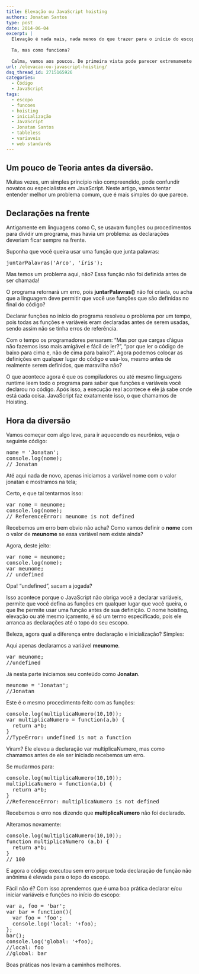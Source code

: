 ```yaml
---
title: Elevação ou JavaScript hoisting
authors: Jonatan Santos
type: post
date: 2014-06-04
excerpt: |
  Elevação é nada mais, nada menos do que trazer para o início do escopo a declaração de variáveis e funções.
  
  Ta, mas como funciona?
  
  Calma, vamos aos poucos. De primeira vista pode parecer extremamente complicado mais depois de saber o que está acontecendo, você vai dizer "poxa era só isso!".
url: /elevacao-ou-javascript-hoisting/
dsq_thread_id: 2715165926
categories:
  - Código
  - JavaScript
tags:
  - escopo
  - funcoes
  - hoisting
  - inicialização
  - JavaScript
  - Jonatan Santos
  - tableless
  - variaveis
  - web standards
---
```


## Um pouco de Teoria antes da diversão.

Muitas vezes, um simples princípio não compreendido, pode confundir novatos ou especialistas em JavaScript. Neste artigo, vamos tentar entender melhor um problema comum, que é mais simples do que parece.

## Declarações na frente

Antigamente em linguagens como C, se usavam funções ou procedimentos para dividir um programa, mas havia um problema: as declarações deveriam ficar sempre na frente.

Suponha que você queira usar uma função que junta palavras:

<pre class="lang-javascript">juntarPalavras('Arco', 'íris');</pre>

Mas temos um problema aqui, não? Essa função não foi definida antes de ser chamada!
  
O programa retornará um erro, pois **juntarPalavras()** não foi criada, ou acha que a linguagem deve permitir que você use funções que são definidas no final do código?

Declarar funções no início do programa resolveu o problema por um tempo, pois todas as funções e variáveis eram declaradas antes de serem usadas, sendo assim não se tinha erros de referência.

Com o tempo os programadores pensaram: &#8220;Mas por que cargas d&#8217;água não fazemos isso mais amigável e fácil de ler?&#8221;, &#8220;por que ler o código de baixo para cima e, não de cima para baixo?&#8221;. Agora podemos colocar as definições em qualquer lugar do código e usá-los, mesmo antes de realmente serem definidos, que maravilha não?

O que acontece agora é que os compiladores ou até mesmo linguagens runtime leem todo o programa para saber que funções e variáveis você declarou no código. Após isso, a execução real acontece e ele já sabe onde está cada coisa. JavaScript faz exatamente isso, o que chamamos de Hoisting.

## Hora da diversão

Vamos começar com algo leve, para ir aquecendo os neurônios, veja o seguinte código:

<pre class="lang-javascript">nome = 'Jonatan';
console.log(nome);
// Jonatan
</pre>

Até aqui nada de novo, apenas iniciamos a variável nome com o valor jonatan e mostramos na tela;

Certo, e que tal tentarmos isso:

<pre class="lang-javascript">var nome = meunome;
console.log(nome);
// ReferenceError: meunome is not defined
</pre>

Recebemos um erro bem obvio não acha? Como vamos definir o **nome** com o valor de **meunome** se essa variável nem existe ainda?

Agora, deste jeito:

<pre class="lang-javascript">var nome = meunome;
console.log(nome);
var meunome;
// undefined
</pre>

Opa! “undefined”, sacam a jogada?

Isso acontece porque o JavaScript não obriga você a declarar variáveis, ​​permite que você defina as funções em qualquer lugar que você queira, o que lhe permite usar uma função antes de sua definição. O nome hoisting, elevação ou até mesmo içamento, é só um termo especificado, pois ele arranca as declarações até o topo do seu escopo.

Beleza, agora qual a diferença entre declaração e inicialização? Simples:

Aqui apenas declaramos a variável **meunome**.

<pre class="lang-javascript">var meunome;
//undefined
</pre>

Já nesta parte iniciamos seu conteúdo como **Jonatan**.

<pre class="lang-javascript">meunome = 'Jonatan';
//Jonatan
</pre>

Este é o mesmo procedimento feito com as funções:

<pre class="lang-javascript">console.log(multiplicaNumero(10,10));
var multiplicaNumero = function(a,b) {
  return a*b;
}
//TypeError: undefined is not a function
</pre>

Viram? Ele elevou a declaração var multiplicaNumero, mas como chamamos antes de ele ser iniciado recebemos um erro.

Se mudarmos para:

<pre class="lang-javascript">console.log(multiplicaNumero(10,10));
multiplicaNumero = function(a,b) {
  return a*b;
}
//ReferenceError: multiplicaNumero is not defined
</pre>

Recebemos o erro nos dizendo que **multiplicaNumero** não foi declarado.

Alteramos novamente:

<pre class="lang-javascript">console.log(multiplicaNumero(10,10));
function multiplicaNumero (a,b) {
  return a*b;
}
// 100
</pre>

E agora o código executou sem erro porque toda declaração de função não anônima é elevada para o topo do escopo.

Fácil não é? Com isso aprendemos que é uma boa prática declarar e/ou iniciar variáveis e funções no início do escopo:

<pre class="lang-javascript">var a, foo = 'bar';
var bar = function(){
  var foo = 'foo';
  console.log('local: '+foo);
};
bar();
console.log('global: '+foo);
//local: foo
//global: bar 
</pre>

Boas práticas nos levam a caminhos melhores.